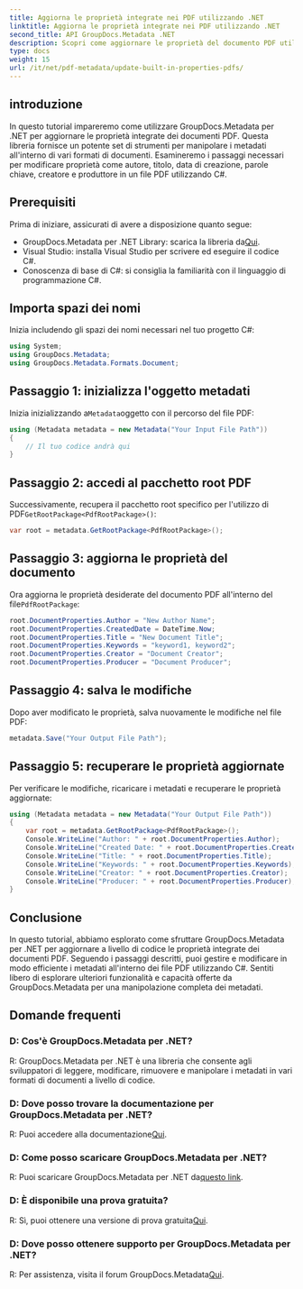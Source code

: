 ```yaml
---
title: Aggiorna le proprietà integrate nei PDF utilizzando .NET
linktitle: Aggiorna le proprietà integrate nei PDF utilizzando .NET
second_title: API GroupDocs.Metadata .NET
description: Scopri come aggiornare le proprietà del documento PDF utilizzando C# e GroupDocs.Metadata per .NET. Modifica autore, titolo, parole chiave e altro in modo programmatico.
type: docs
weight: 15
url: /it/net/pdf-metadata/update-built-in-properties-pdfs/
---
```

## introduzione
In questo tutorial impareremo come utilizzare GroupDocs.Metadata per .NET per aggiornare le proprietà integrate dei documenti PDF. Questa libreria fornisce un potente set di strumenti per manipolare i metadati all'interno di vari formati di documenti. Esamineremo i passaggi necessari per modificare proprietà come autore, titolo, data di creazione, parole chiave, creatore e produttore in un file PDF utilizzando C#.
## Prerequisiti
Prima di iniziare, assicurati di avere a disposizione quanto segue:
-  GroupDocs.Metadata per .NET Library: scarica la libreria da[Qui](https://releases.groupdocs.com/metadata/net/).
- Visual Studio: installa Visual Studio per scrivere ed eseguire il codice C#.
- Conoscenza di base di C#: si consiglia la familiarità con il linguaggio di programmazione C#.

## Importa spazi dei nomi
Inizia includendo gli spazi dei nomi necessari nel tuo progetto C#:
```csharp
using System;
using GroupDocs.Metadata;
using GroupDocs.Metadata.Formats.Document;
```
## Passaggio 1: inizializza l'oggetto metadati
 Inizia inizializzando a`Metadata`oggetto con il percorso del file PDF:
```csharp
using (Metadata metadata = new Metadata("Your Input File Path"))
{
    // Il tuo codice andrà qui
}
```
## Passaggio 2: accedi al pacchetto root PDF
 Successivamente, recupera il pacchetto root specifico per l'utilizzo di PDF`GetRootPackage<PdfRootPackage>()`:
```csharp
var root = metadata.GetRootPackage<PdfRootPackage>();
```
## Passaggio 3: aggiorna le proprietà del documento
 Ora aggiorna le proprietà desiderate del documento PDF all'interno del file`PdfRootPackage`:
```csharp
root.DocumentProperties.Author = "New Author Name";
root.DocumentProperties.CreatedDate = DateTime.Now;
root.DocumentProperties.Title = "New Document Title";
root.DocumentProperties.Keywords = "keyword1, keyword2";
root.DocumentProperties.Creator = "Document Creator";
root.DocumentProperties.Producer = "Document Producer";
```
## Passaggio 4: salva le modifiche
Dopo aver modificato le proprietà, salva nuovamente le modifiche nel file PDF:
```csharp
metadata.Save("Your Output File Path");
```
## Passaggio 5: recuperare le proprietà aggiornate
Per verificare le modifiche, ricaricare i metadati e recuperare le proprietà aggiornate:
```csharp
using (Metadata metadata = new Metadata("Your Output File Path"))
{
    var root = metadata.GetRootPackage<PdfRootPackage>();
    Console.WriteLine("Author: " + root.DocumentProperties.Author);
    Console.WriteLine("Created Date: " + root.DocumentProperties.CreatedDate);
    Console.WriteLine("Title: " + root.DocumentProperties.Title);
    Console.WriteLine("Keywords: " + root.DocumentProperties.Keywords);
    Console.WriteLine("Creator: " + root.DocumentProperties.Creator);
    Console.WriteLine("Producer: " + root.DocumentProperties.Producer);
}
```

## Conclusione
In questo tutorial, abbiamo esplorato come sfruttare GroupDocs.Metadata per .NET per aggiornare a livello di codice le proprietà integrate dei documenti PDF. Seguendo i passaggi descritti, puoi gestire e modificare in modo efficiente i metadati all'interno dei file PDF utilizzando C#. Sentiti libero di esplorare ulteriori funzionalità e capacità offerte da GroupDocs.Metadata per una manipolazione completa dei metadati.

## Domande frequenti
### D: Cos'è GroupDocs.Metadata per .NET?
R: GroupDocs.Metadata per .NET è una libreria che consente agli sviluppatori di leggere, modificare, rimuovere e manipolare i metadati in vari formati di documenti a livello di codice.
### D: Dove posso trovare la documentazione per GroupDocs.Metadata per .NET?
 R: Puoi accedere alla documentazione[Qui](https://reference.groupdocs.com/metadata/net/).
### D: Come posso scaricare GroupDocs.Metadata per .NET?
 R: Puoi scaricare GroupDocs.Metadata per .NET da[questo link](https://releases.groupdocs.com/metadata/net/).
### D: È disponibile una prova gratuita?
 R: Sì, puoi ottenere una versione di prova gratuita[Qui](https://releases.groupdocs.com/).
### D: Dove posso ottenere supporto per GroupDocs.Metadata per .NET?
 R: Per assistenza, visita il forum GroupDocs.Metadata[Qui](https://forum.groupdocs.com/c/metadata/14).